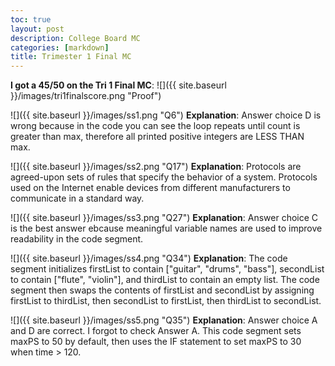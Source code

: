 ```yaml
---
toc: true
layout: post
description: College Board MC
categories: [markdown]
title: Trimester 1 Final MC 
---
```


**I got a 45/50 on the Tri 1 Final MC**:
![]({{ site.baseurl }}/images/tri1finalscore.png "Proof")

![]({{ site.baseurl }}/images/ss1.png "Q6")
**Explanation**: Answer choice D is wrong because in the code you can see the loop repeats until count is greater than max, therefore all printed positive integers are LESS THAN max. 

![]({{ site.baseurl }}/images/ss2.png "Q17")
**Explanation**: Protocols are agreed-upon sets of rules that specify the behavior of a system. Protocols used on the Internet enable devices from different manufacturers to communicate in a standard way.

![]({{ site.baseurl }}/images/ss3.png "Q27")
**Explanation**: Answer choice C is the best answer ebcause meaningful variable names are used to improve readability in the code segment. 

![]({{ site.baseurl }}/images/ss4.png "Q34")
**Explanation**: The code segment initializes firstList to contain ["guitar", "drums", "bass"], secondList to contain ["flute", "violin"], and thirdList to contain an empty list. The code segment then swaps the contents of firstList and secondList by assigning firstList to thirdList, then secondList to firstList, then thirdList to secondList.

![]({{ site.baseurl }}/images/ss5.png "Q35")
**Explanation**: Answer choice A and D are correct. I forgot to check Answer A. This code segment sets maxPS to 50 by default, then uses the IF statement to set maxPS to 30 when time > 120. 


